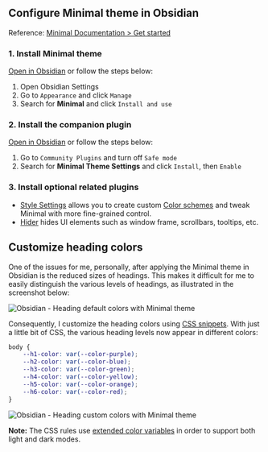 ## Configure Minimal theme in Obsidian

Reference: [Minimal Documentation > Get started](https://minimal.guide/home#Get+started)

### 1. Install Minimal theme 

[Open in Obsidian](obsidian://show-theme?name=Minimal) or follow the steps below:

1. Open Obsidian Settings
1. Go to `Appearance` and click `Manage`
1. Search for **Minimal** and click `Install and use`

### 2. Install the companion plugin 

[Open in Obsidian](obsidian://show-plugin?id=obsidian-minimal-settings) or follow the steps below:

1. Go to `Community Plugins` and turn off `Safe mode`
1. Search for **Minimal Theme Settings** and click `Install`, then `Enable`

### 3. Install optional related plugins 

- [Style Settings](https://minimal.guide/plugins/style-settings) allows you to create custom [Color schemes](https://minimal.guide/features/color-schemes) and tweak Minimal with more fine-grained control.
- [Hider](https://minimal.guide/plugins/hider) hides UI elements such as window frame, scrollbars, tooltips, etc.

## Customize heading colors

One of the issues for me, personally, after applying the Minimal theme in Obsidian is the reduced sizes of headings. This makes it difficult for me to easily distinguish the various levels of headings, as illustrated in the screenshot below:

![Obsidian - Heading default colors with Minimal theme](https://i.imgur.com/XWrqOyc.png)

Consequently, I customize the heading colors using [CSS snippets](https://help.obsidian.md/Extending+Obsidian/CSS+snippets). With just a little bit of CSS, the various heading levels now appear in different colors:

```css
body {
    --h1-color: var(--color-purple);
    --h2-color: var(--color-blue);
    --h3-color: var(--color-green);
    --h4-color: var(--color-yellow);
    --h5-color: var(--color-orange);
    --h6-color: var(--color-red);
}
```

![Obsidian - Heading custom colors with Minimal theme](https://i.imgur.com/W18v6eE.png)

**Note:** The CSS rules use [extended color variables](https://docs.obsidian.md/Reference/CSS+variables/Foundations/Colors#Extended+colors) in order to support both light and dark modes.
